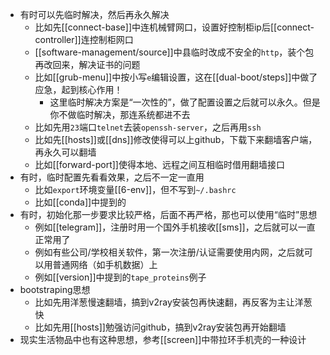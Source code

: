 - 有时可以先临时解决，然后再永久解决
  - 比如先[[connect-base]]中连机械臂网口，设置好控制柜ip后[[connect-controller]]连控制柜网口
  - [[software-management/source]]中县临时改成不安全的`http`，装个包再改回来，解决证书的问题
  - 比如[[grub-menu]]中按小写`e`编辑设置，这在[[dual-boot/steps]]中做了应急，起到核心作用！
    - 这里临时解决方案是“一次性的”，做了配置设置之后就可以永久。但是你不做临时解决，那连系统都进不去
  - 比如先用`23`端口`telnet`去装`openssh-server`，之后再用`ssh`
  - 比如先[[hosts]]或[[dns]]修改使得可以上github，下载下来翻墙客户端，再永久可以翻墙
  - 比如[[forward-port]]使得本地、远程之间互相临时借用翻墙接口
- 有时，临时配置先看看效果，之后不一定一直用
  - 比如`export`环境变量[[6-env]]，但不写到`~/.bashrc`
  - 比如[[conda]]中提到的
- 有时，初始化那一步要求比较严格，后面不再严格，那也可以使用“临时”思想
  - 例如[[telegram]]，注册时用一个国外手机接收[[sms]]，之后就可以一直正常用了
  - 例如有些公司/学校相关软件，第一次注册/认证需要使用内网，之后就可以用普通网络（如手机数据）上
  - 例如[[version]]中提到的`tape_proteins`例子
- bootstraping思想
  - 比如先用洋葱慢速翻墙，搞到v2ray安装包再快速翻，再反客为主让洋葱快
  - 比如先用[[hosts]]勉强访问github，搞到v2ray安装包再开始翻墙
- 现实生活物品中也有这种思想，参考[[screen]]中带拉环手机壳的一种设计